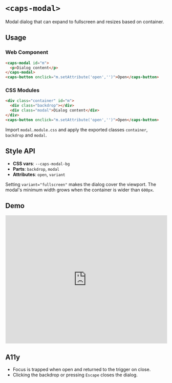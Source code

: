 # `<caps-modal>`

Modal dialog that can expand to fullscreen and resizes based on container.

## Usage

### Web Component

```html
<caps-modal id="m">
  <p>Dialog content</p>
</caps-modal>
<caps-button onclick="m.setAttribute('open','')">Open</caps-button>
```

### CSS Modules

```html
<div class="container" id="m">
  <div class="backdrop"></div>
  <div class="modal">Dialog content</div>
</div>
<caps-button onclick="m.setAttribute('open','')">Open</caps-button>
```

Import `modal.module.css` and apply the exported classes `container`, `backdrop` and `modal`.

## Style API

- **CSS vars**: `--caps-modal-bg`
- **Parts**: `backdrop`, `modal`
- **Attributes**: `open`, `variant`

Setting `variant="fullscreen"` makes the dialog cover the viewport. The modal's minimum width grows when the container is wider than `600px`.

## Demo

<iframe src="https://storybook.capsule-ui.com/iframe.html?id=components-modal--default" style="width:100%;height:400px;border:1px solid #eee;"></iframe>

## A11y

- Focus is trapped when open and returned to the trigger on close.
- Clicking the backdrop or pressing `Escape` closes the dialog.
